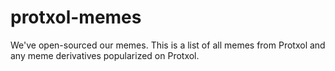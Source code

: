 # protxol-memes
We've open-sourced our memes. This is a list of all memes from Protxol and any meme derivatives popularized on Protxol.
